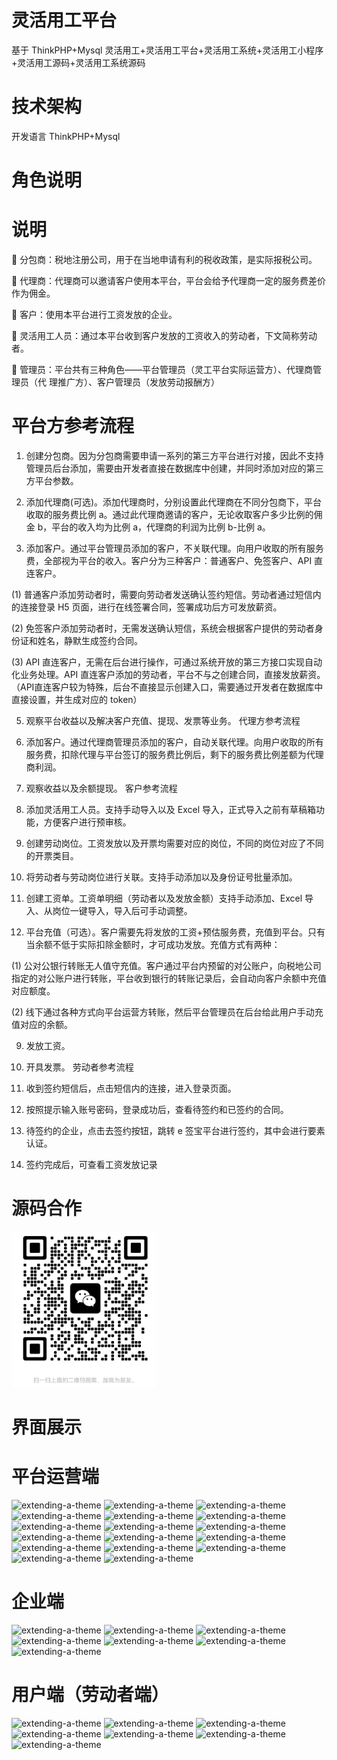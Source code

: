 # 灵活用工平台

基于 ThinkPHP+Mysql 灵活用工+灵活用工平台+灵活用工系统+灵活用工小程序+灵活用工源码+灵活用工系统源码

# 技术架构

开发语言 ThinkPHP+Mysql

# 角色说明

  # 说明
  
   分包商：税地注册公司，用于在当地申请有利的税收政策，是实际报税公司。
  
   代理商：代理商可以邀请客户使用本平台，平台会给予代理商一定的服务费差价作为佣金。
  
   客户：使用本平台进行工资发放的企业。
  
   灵活用工人员：通过本平台收到客户发放的工资收入的劳动者，下文简称劳动者。
  
   管理员：平台共有三种角色——平台管理员（灵工平台实际运营方）、代理商管理员（代
  理推广方）、客户管理员（发放劳动报酬方）

# 平台方参考流程

1. 创建分包商。因为分包商需要申请一系列的第三方平台进行对接，因此不支持管理员后台添加，需要由开发者直接在数据库中创建，并同时添加对应的第三方平台参数。

3. 添加代理商(可选)。添加代理商时，分别设置此代理商在不同分包商下，平台收取的服务费比例 a。通过此代理商邀请的客户，无论收取客户多少比例的佣金 b，平台的收入均为比例 a，代理商的利润为比例 b-比例 a。

4. 添加客户。通过平台管理员添加的客户，不关联代理。向用户收取的所有服务费，全部视为平台的收入。客户分为三种客户：普通客户、免签客户、API 直连客户。

(1) 普通客户添加劳动者时，需要向劳动者发送确认签约短信。劳动者通过短信内的连接登录 H5 页面，进行在线签署合同，签署成功后方可发放薪资。

(2) 免签客户添加劳动者时，无需发送确认短信，系统会根据客户提供的劳动者身份证和姓名，静默生成签约合同。

(3) API 直连客户，无需在后台进行操作，可通过系统开放的第三方接口实现自动化业务处理。API 直连客户添加的劳动者，平台不与之创建合同，直接发放薪资。（API直连客户较为特殊，后台不直接显示创建入口，需要通过开发者在数据库中直接设置，并生成对应的 token）

5. 观察平台收益以及解决客户充值、提现、发票等业务。 代理方参考流程

1. 添加客户。通过代理商管理员添加的客户，自动关联代理。向用户收取的所有服务费，扣除代理与平台签订的服务费比例后，剩下的服务费比例差额为代理商利润。

2. 观察收益以及余额提现。 客户参考流程
  1. 添加灵活用工人员。支持手动导入以及 Excel 导入，正式导入之前有草稿箱功能，方便客户进行预审核。
     
  3. 创建劳动岗位。工资发放以及开票均需要对应的岗位，不同的岗位对应了不同的开票类目。
     
5. 将劳动者与劳动岗位进行关联。支持手动添加以及身份证号批量添加。
   
7. 创建工资单。工资单明细（劳动者以及发放金额）支持手动添加、Excel 导入、从岗位一键导入，导入后可手动调整。

8. 平台充值（可选）。客户需要先将发放的工资+预估服务费，充值到平台。只有当余额不低于实际扣除金额时，才可成功发放。充值方式有两种：

(1) 公对公银行转账无人值守充值。客户通过平台内预留的对公账户，向税地公司指定的对公账户进行转账，平台收到银行的转账记录后，会自动向客户余额中充值对应额度。

(2) 线下通过各种方式向平台运营方转账，然后平台管理员在后台给此用户手动充值对应的余额。

9. 发放工资。

10. 开具发票。 劳动者参考流程

1. 收到签约短信后，点击短信内的连接，进入登录页面。

2. 按照提示输入账号密码，登录成功后，查看待签约和已签约的合同。

3. 待签约的企业，点击去签约按钮，跳转 e 签宝平台进行签约，其中会进行要素认证。

4. 签约完成后，可查看工资发放记录

# 源码合作

![extending-a-theme](/wx.png)

# 界面展示

# 平台运营端

![extending-a-theme](/001.png)
![extending-a-theme](/002.png)
![extending-a-theme](/003.png)
![extending-a-theme](/004.png)
![extending-a-theme](/005.png)
![extending-a-theme](/006.png)
![extending-a-theme](/007.png)
![extending-a-theme](/008.png)
![extending-a-theme](/009.png)
![extending-a-theme](/010.png)
![extending-a-theme](/011.png)
![extending-a-theme](/013.png)
![extending-a-theme](/015.png)
![extending-a-theme](/016.png)
![extending-a-theme](/017.png)
![extending-a-theme](/018.png)
![extending-a-theme](/019.png)

# 企业端

![extending-a-theme](/01.png)
![extending-a-theme](/02.png)
![extending-a-theme](/03.png)
![extending-a-theme](/04.png)
![extending-a-theme](/05.png)
![extending-a-theme](/06.png)
![extending-a-theme](/07.png)

# 用户端（劳动者端）

![extending-a-theme](/0001.png)
![extending-a-theme](/0002.png)
![extending-a-theme](/0003.png)
![extending-a-theme](/0004.png)
![extending-a-theme](/0005.png)
![extending-a-theme](/0006.png)
![extending-a-theme](/0007.png)





